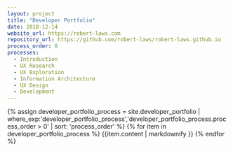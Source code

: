```yaml
---
layout: project
title: "Developer Portfolio"
date: 2018-12-14
website_url: https://robert-laws.com
repository_url: https://github.com/robert-laws/robert-laws.github.io
process_order: 0
processes:
  - Introduction
  - UX Research
  - UX Exploration
  - Information Architecture
  - UX Design
  - Development
---
```

{% assign developer_portfolio_process = site.developer_portfolio | where_exp:'developer_portfolio_process','developer_portfolio_process.process_order > 0' | sort: 'process_order' %}
{% for item in developer_portfolio_process %}
  {{item.content | markdownify }}
{% endfor %}